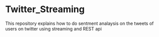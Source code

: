 # Twitter_Streaming
This repository explains how to do sentment analaysis on the tweets of users on twitter using streaming and REST api
